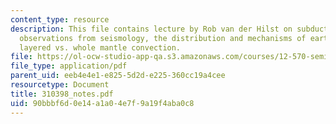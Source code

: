 ```yaml
---
content_type: resource
description: This file contains lecture by Rob van der Hilst on subduction zones covering
  observations from seismology, the distribution and mechanisms of earthquakes and
  layered vs. whole mantle convection.
file: https://ol-ocw-studio-app-qa.s3.amazonaws.com/courses/12-570-seminar-in-geophysics-mantle-convection-spring-1998/90bbbf6d0e14a1a04e7f9a19f4aba0c8_310398_notes.pdf
file_type: application/pdf
parent_uid: eeb4e4e1-e825-5d2d-e225-360cc19a4cee
resourcetype: Document
title: 310398_notes.pdf
uid: 90bbbf6d-0e14-a1a0-4e7f-9a19f4aba0c8
---
```

